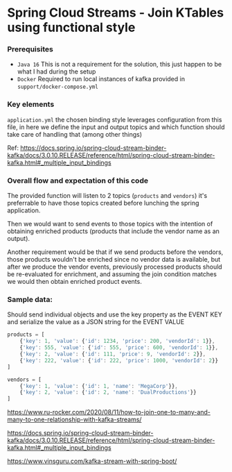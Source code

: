 # Spring Cloud Streams - Join KTables using functional style

### Prerequisites

- `Java 16` This is not a requirement for the solution, this just happen to be what I had during the setup
- `Docker` Required to run local instances of kafka provided in `support/docker-compose.yml`

### Key elements

`application.yml` the chosen binding style leverages configuration from this file, in here we define the input and
output topics and which function should take care of handling that (among other things)

Ref: https://docs.spring.io/spring-cloud-stream-binder-kafka/docs/3.0.10.RELEASE/reference/html/spring-cloud-stream-binder-kafka.html#_multiple_input_bindings

### Overall flow and expectation of this code

The provided function will listen to 2 topics (`products` and `vendors`) it's preferrable to have those topics created
before lunching the spring application.

Then we would want to send events to those topics with the intention of obtaining enriched products (products that
include the vendor name as an output).

Another requirement would be that if we send products before the vendors, those products wouldn't be enriched since no
vendor data is available, but after we produce the vendor events, previously processed products should be re-evaluated
for enrichment, and assuming the join condition matches we would then obtain enriched product events.

### Sample data:

Should send individual objects and use the key property as the EVENT KEY and serialize the value as a JSON string for
the EVENT VALUE

```javascript
products = [
    {'key': 1, 'value': {'id': 1234, 'price': 200, 'vendorId': 1}},
    {'key': 555, 'value': {'id': 555, 'price': 600, 'vendorId': 1}},
    {'key': 2, 'value': {'id': 111, 'price': 9, 'vendorId': 2}},
    {'key': 222, 'value': {'id': 222, 'price': 1000, 'vendorId': 2}}
]
```

```javascript
vendors = [
    {'key': 1, 'value': {'id': 1, 'name': 'MegaCorp'}},
    {'key': 2, 'value': {'id': 2, 'name': 'DualProductions'}}
]
```

https://www.ru-rocker.com/2020/08/11/how-to-join-one-to-many-and-many-to-one-relationship-with-kafka-streams/

https://docs.spring.io/spring-cloud-stream-binder-kafka/docs/3.0.10.RELEASE/reference/html/spring-cloud-stream-binder-kafka.html#_multiple_input_bindings

https://www.vinsguru.com/kafka-stream-with-spring-boot/